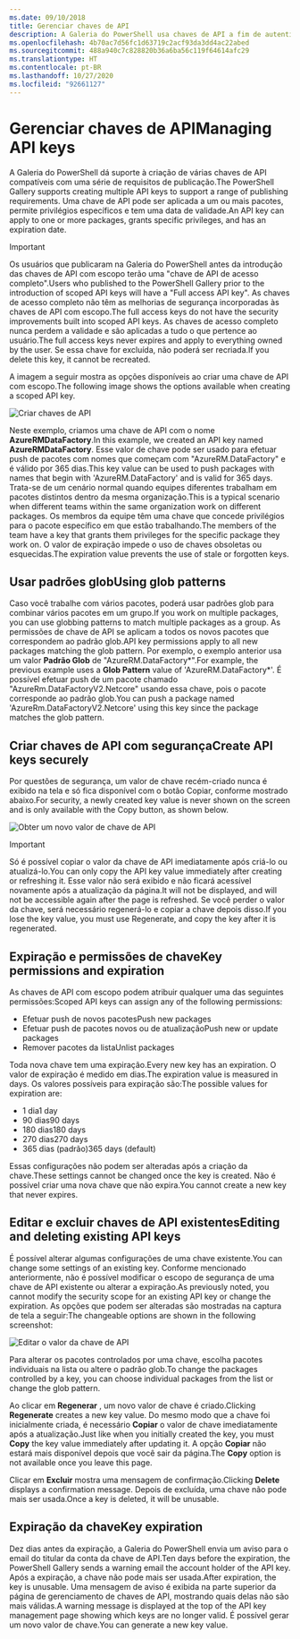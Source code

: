 ```yaml
---
ms.date: 09/10/2018
title: Gerenciar chaves de API
description: A Galeria do PowerShell usa chaves de API a fim de autenticar o acesso à Galeria para editores de conteúdo.
ms.openlocfilehash: 4b70ac7d56fc1d63719c2acf93da3dd4ac22abed
ms.sourcegitcommit: 488a940c7c828820b36a6ba56c119f64614afc29
ms.translationtype: HT
ms.contentlocale: pt-BR
ms.lasthandoff: 10/27/2020
ms.locfileid: "92661127"
---
```

# <a name="managing-api-keys"></a><span data-ttu-id="e84b5-103">Gerenciar chaves de API</span><span class="sxs-lookup"><span data-stu-id="e84b5-103">Managing API keys</span></span>

<span data-ttu-id="e84b5-104">A Galeria do PowerShell dá suporte à criação de várias chaves de API compatíveis com uma série de requisitos de publicação.</span><span class="sxs-lookup"><span data-stu-id="e84b5-104">The PowerShell Gallery supports creating multiple API keys to support a range of publishing requirements.</span></span> <span data-ttu-id="e84b5-105">Uma chave de API pode ser aplicada a um ou mais pacotes, permite privilégios específicos e tem uma data de validade.</span><span class="sxs-lookup"><span data-stu-id="e84b5-105">An API key can apply to one or more packages, grants specific privileges, and has an expiration date.</span></span>

> [!IMPORTANT]
> <span data-ttu-id="e84b5-106">Os usuários que publicaram na Galeria do PowerShell antes da introdução das chaves de API com escopo terão uma "chave de API de acesso completo".</span><span class="sxs-lookup"><span data-stu-id="e84b5-106">Users who published to the PowerShell Gallery prior to the introduction of scoped API keys will have a "Full access API key".</span></span> <span data-ttu-id="e84b5-107">As chaves de acesso completo não têm as melhorias de segurança incorporadas às chaves de API com escopo.</span><span class="sxs-lookup"><span data-stu-id="e84b5-107">The full access keys do not have the security improvements built into scoped API keys.</span></span> <span data-ttu-id="e84b5-108">As chaves de acesso completo nunca perdem a validade e são aplicadas a tudo o que pertence ao usuário.</span><span class="sxs-lookup"><span data-stu-id="e84b5-108">The full access keys never expires and apply to everything owned by the user.</span></span> <span data-ttu-id="e84b5-109">Se essa chave for excluída, não poderá ser recriada.</span><span class="sxs-lookup"><span data-stu-id="e84b5-109">If you delete this key, it cannot be recreated.</span></span>

<span data-ttu-id="e84b5-110">A imagem a seguir mostra as opções disponíveis ao criar uma chave de API com escopo.</span><span class="sxs-lookup"><span data-stu-id="e84b5-110">The following image shows the options available when creating a scoped API key.</span></span>

![Criar chaves de API](media/creating-APIkeys/PSGallery_KeyScoped.png)

<span data-ttu-id="e84b5-112">Neste exemplo, criamos uma chave de API com o nome **AzureRMDataFactory**.</span><span class="sxs-lookup"><span data-stu-id="e84b5-112">In this example, we created an API key named **AzureRMDataFactory**.</span></span> <span data-ttu-id="e84b5-113">Esse valor de chave pode ser usado para efetuar push de pacotes com nomes que começam com "AzureRM.DataFactory" e é válido por 365 dias.</span><span class="sxs-lookup"><span data-stu-id="e84b5-113">This key value can be used to push packages with names that begin with 'AzureRM.DataFactory' and is valid for 365 days.</span></span> <span data-ttu-id="e84b5-114">Trata-se de um cenário normal quando equipes diferentes trabalham em pacotes distintos dentro da mesma organização.</span><span class="sxs-lookup"><span data-stu-id="e84b5-114">This is a typical scenario when different teams within the same organization work on different packages.</span></span> <span data-ttu-id="e84b5-115">Os membros da equipe têm uma chave que concede privilégios para o pacote específico em que estão trabalhando.</span><span class="sxs-lookup"><span data-stu-id="e84b5-115">The members of the team have a key that grants them privileges for the specific package they work on.</span></span>
<span data-ttu-id="e84b5-116">O valor de expiração impede o uso de chaves obsoletas ou esquecidas.</span><span class="sxs-lookup"><span data-stu-id="e84b5-116">The expiration value prevents the use of stale or forgotten keys.</span></span>

## <a name="using-glob-patterns"></a><span data-ttu-id="e84b5-117">Usar padrões glob</span><span class="sxs-lookup"><span data-stu-id="e84b5-117">Using glob patterns</span></span>

<span data-ttu-id="e84b5-118">Caso você trabalhe com vários pacotes, poderá usar padrões glob para combinar vários pacotes em um grupo.</span><span class="sxs-lookup"><span data-stu-id="e84b5-118">If you work on multiple packages, you can use globbing patterns to match multiple packages as a group.</span></span> <span data-ttu-id="e84b5-119">As permissões de chave de API se aplicam a todos os novos pacotes que correspondem ao padrão glob.</span><span class="sxs-lookup"><span data-stu-id="e84b5-119">API key permissions apply to all new packages matching the glob pattern.</span></span> <span data-ttu-id="e84b5-120">Por exemplo, o exemplo anterior usa um valor **Padrão Glob** de "AzureRM.DataFactory\*".</span><span class="sxs-lookup"><span data-stu-id="e84b5-120">For example, the previous example uses a **Glob Pattern** value of 'AzureRM.DataFactory\*'.</span></span> <span data-ttu-id="e84b5-121">É possível efetuar push de um pacote chamado "AzureRm.DataFactoryV2.Netcore" usando essa chave, pois o pacote corresponde ao padrão glob.</span><span class="sxs-lookup"><span data-stu-id="e84b5-121">You can push a package named 'AzureRm.DataFactoryV2.Netcore' using this key since the package matches the glob pattern.</span></span>

## <a name="create-api-keys-securely"></a><span data-ttu-id="e84b5-122">Criar chaves de API com segurança</span><span class="sxs-lookup"><span data-stu-id="e84b5-122">Create API keys securely</span></span>

<span data-ttu-id="e84b5-123">Por questões de segurança, um valor de chave recém-criado nunca é exibido na tela e só fica disponível com o botão Copiar, conforme mostrado abaixo.</span><span class="sxs-lookup"><span data-stu-id="e84b5-123">For security, a newly created key value is never shown on the screen and is only available with the Copy button, as shown below.</span></span>

![Obter um novo valor de chave de API](media/creating-APIkeys/PSGallery_CopyCreatedKey.png)

> [!IMPORTANT]
> <span data-ttu-id="e84b5-125">Só é possível copiar o valor da chave de API imediatamente após criá-lo ou atualizá-lo.</span><span class="sxs-lookup"><span data-stu-id="e84b5-125">You can only copy the API key value immediately after creating or refreshing it.</span></span> <span data-ttu-id="e84b5-126">Esse valor não será exibido e não ficará acessível novamente após a atualização da página.</span><span class="sxs-lookup"><span data-stu-id="e84b5-126">It will not be displayed, and will not be accessible again after the page is refreshed.</span></span> <span data-ttu-id="e84b5-127">Se você perder o valor da chave, será necessário regenerá-lo e copiar a chave depois disso.</span><span class="sxs-lookup"><span data-stu-id="e84b5-127">If you lose the key value, you must use Regenerate, and copy the key after it is regenerated.</span></span>

## <a name="key-permissions-and-expiration"></a><span data-ttu-id="e84b5-128">Expiração e permissões de chave</span><span class="sxs-lookup"><span data-stu-id="e84b5-128">Key permissions and expiration</span></span>

<span data-ttu-id="e84b5-129">As chaves de API com escopo podem atribuir qualquer uma das seguintes permissões:</span><span class="sxs-lookup"><span data-stu-id="e84b5-129">Scoped API keys can assign any of the following permissions:</span></span>

- <span data-ttu-id="e84b5-130">Efetuar push de novos pacotes</span><span class="sxs-lookup"><span data-stu-id="e84b5-130">Push new packages</span></span>
- <span data-ttu-id="e84b5-131">Efetuar push de pacotes novos ou de atualização</span><span class="sxs-lookup"><span data-stu-id="e84b5-131">Push new or update packages</span></span>
- <span data-ttu-id="e84b5-132">Remover pacotes da lista</span><span class="sxs-lookup"><span data-stu-id="e84b5-132">Unlist packages</span></span>

<span data-ttu-id="e84b5-133">Toda nova chave tem uma expiração.</span><span class="sxs-lookup"><span data-stu-id="e84b5-133">Every new key has an expiration.</span></span> <span data-ttu-id="e84b5-134">O valor de expiração é medido em dias.</span><span class="sxs-lookup"><span data-stu-id="e84b5-134">The expiration value is measured in days.</span></span> <span data-ttu-id="e84b5-135">Os valores possíveis para expiração são:</span><span class="sxs-lookup"><span data-stu-id="e84b5-135">The possible values for expiration are:</span></span>

- <span data-ttu-id="e84b5-136">1 dia</span><span class="sxs-lookup"><span data-stu-id="e84b5-136">1 day</span></span>
- <span data-ttu-id="e84b5-137">90 dias</span><span class="sxs-lookup"><span data-stu-id="e84b5-137">90 days</span></span>
- <span data-ttu-id="e84b5-138">180 dias</span><span class="sxs-lookup"><span data-stu-id="e84b5-138">180 days</span></span>
- <span data-ttu-id="e84b5-139">270 dias</span><span class="sxs-lookup"><span data-stu-id="e84b5-139">270 days</span></span>
- <span data-ttu-id="e84b5-140">365 dias (padrão)</span><span class="sxs-lookup"><span data-stu-id="e84b5-140">365 days (default)</span></span>

<span data-ttu-id="e84b5-141">Essas configurações não podem ser alteradas após a criação da chave.</span><span class="sxs-lookup"><span data-stu-id="e84b5-141">These settings cannot be changed once the key is created.</span></span> <span data-ttu-id="e84b5-142">Não é possível criar uma nova chave que não expira.</span><span class="sxs-lookup"><span data-stu-id="e84b5-142">You cannot create a new key that never expires.</span></span>

## <a name="editing-and-deleting-existing-api-keys"></a><span data-ttu-id="e84b5-143">Editar e excluir chaves de API existentes</span><span class="sxs-lookup"><span data-stu-id="e84b5-143">Editing and deleting existing API keys</span></span>

<span data-ttu-id="e84b5-144">É possível alterar algumas configurações de uma chave existente.</span><span class="sxs-lookup"><span data-stu-id="e84b5-144">You can change some settings of an existing key.</span></span> <span data-ttu-id="e84b5-145">Conforme mencionado anteriormente, não é possível modificar o escopo de segurança de uma chave de API existente ou alterar a expiração.</span><span class="sxs-lookup"><span data-stu-id="e84b5-145">As previously noted, you cannot modify the security scope for an existing API key or change the expiration.</span></span> <span data-ttu-id="e84b5-146">As opções que podem ser alteradas são mostradas na captura de tela a seguir:</span><span class="sxs-lookup"><span data-stu-id="e84b5-146">The changeable options are shown in the following screenshot:</span></span>

![Editar o valor da chave de API](media/creating-APIkeys/PSGallery_EditAPIKey.png)

<span data-ttu-id="e84b5-148">Para alterar os pacotes controlados por uma chave, escolha pacotes individuais na lista ou altere o padrão glob.</span><span class="sxs-lookup"><span data-stu-id="e84b5-148">To change the packages controlled by a key, you can choose individual packages from the list or change the glob pattern.</span></span>

<span data-ttu-id="e84b5-149">Ao clicar em **Regenerar** , um novo valor de chave é criado.</span><span class="sxs-lookup"><span data-stu-id="e84b5-149">Clicking **Regenerate** creates a new key value.</span></span> <span data-ttu-id="e84b5-150">Do mesmo modo que a chave foi inicialmente criada, é necessário **Copiar** o valor de chave imediatamente após a atualização.</span><span class="sxs-lookup"><span data-stu-id="e84b5-150">Just like when you initially created the key, you must **Copy** the key value immediately after updating it.</span></span> <span data-ttu-id="e84b5-151">A opção **Copiar** não estará mais disponível depois que você sair da página.</span><span class="sxs-lookup"><span data-stu-id="e84b5-151">The **Copy** option is not available once you leave this page.</span></span>

<span data-ttu-id="e84b5-152">Clicar em **Excluir** mostra uma mensagem de confirmação.</span><span class="sxs-lookup"><span data-stu-id="e84b5-152">Clicking **Delete** displays a confirmation message.</span></span> <span data-ttu-id="e84b5-153">Depois de excluída, uma chave não pode mais ser usada.</span><span class="sxs-lookup"><span data-stu-id="e84b5-153">Once a key is deleted, it will be unusable.</span></span>

## <a name="key-expiration"></a><span data-ttu-id="e84b5-154">Expiração da chave</span><span class="sxs-lookup"><span data-stu-id="e84b5-154">Key expiration</span></span>

<span data-ttu-id="e84b5-155">Dez dias antes da expiração, a Galeria do PowerShell envia um aviso para o email do titular da conta da chave de API.</span><span class="sxs-lookup"><span data-stu-id="e84b5-155">Ten days before the expiration, the PowerShell Gallery sends a warning email the account holder of the API key.</span></span> <span data-ttu-id="e84b5-156">Após a expiração, a chave não pode mais ser usada.</span><span class="sxs-lookup"><span data-stu-id="e84b5-156">After expiration, the key is unusable.</span></span> <span data-ttu-id="e84b5-157">Uma mensagem de aviso é exibida na parte superior da página de gerenciamento de chaves de API, mostrando quais delas não são mais válidas.</span><span class="sxs-lookup"><span data-stu-id="e84b5-157">A warning message is displayed at the top of the API key management page showing which keys are no longer valid.</span></span> <span data-ttu-id="e84b5-158">É possível gerar um novo valor de chave.</span><span class="sxs-lookup"><span data-stu-id="e84b5-158">You can generate a new key value.</span></span>
